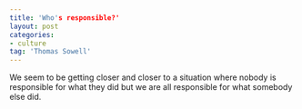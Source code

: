 ```yaml
---
title: 'Who's responsible?'
layout: post
categories:
- culture
tag: 'Thomas Sowell'
---
```


We seem to be getting closer and closer to a situation where nobody is responsible for what they did but we are all responsible for what somebody else did.